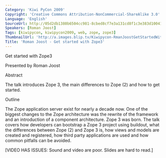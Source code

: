 ```yaml
---
Category: 'Kiwi PyCon 2009'
Copyright: 'Creative Commons Attribution-NonCommercial-ShareAlike 3.0'
Language: 'English'
SourceUrl: http://05d2db1380b6504cc981-8cbed8cf7e3a131cd8f1c3e383d10041.r93.cf2.rackcdn.com/kiwi-pycon-2009/127_roman-joost-get-started-with-zope3.flv
Speakers: [Roman Joost]
Tags: [kiwipycon, kiwipycon2009, web, zope, zope3]
ThumbnailUrl: 'http://a.images.blip.tv/Kiwipycon-RmanJoostGetStartedWithZope3461-131.jpg'
Title: 'Roman Joost - Get started with Zope3'
---
```

Get started with Zope3

Presented by Roman Joost

Abstract

The talk introduces Zope 3, the main differences to Zope (2) and how to get
started.

Outline

The Zope application server exist for nearly a decade now. One of the biggest
changes to the Zope architecture was the rewrite of the framework and an
introduction of a component architecture. Zope 3 was born. The talk covers how
developers can bootstrap a Zope 3 project using buildout, what the differences
between Zope (2) and Zope 3 is, how views and models are created and
registered, how third party applications are used and how common pitfalls can
be avoided.

[VIDEO HAS ISSUES: Sound and video are poor. Slides are hard to read.]
